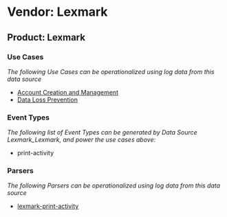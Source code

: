 Vendor: Lexmark
===============
Product: Lexmark
----------------

### Use Cases

_The following Use Cases can be operationalized using log data from this data source_

* [Account Creation and Management](../UseCases/usecase_account_creation_and_management.md)
* [Data Loss Prevention](../UseCases/usecase_data_loss_prevention.md)


### Event Types

_The following list of Event Types can be generated by Data Source Lexmark_Lexmark, and power the use cases above:_

- print-activity


### Parsers

_The following Parsers can be operationalized using log data from this data source_

* [lexmark-print-activity](../Parsers/parserContent_lexmark-print-activity.md)
